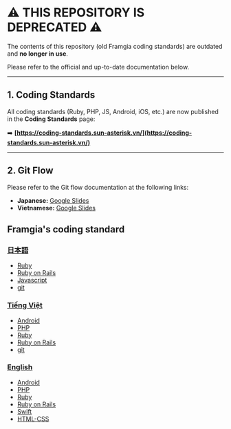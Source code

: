 # ⚠️ THIS REPOSITORY IS DEPRECATED ⚠️

The contents of this repository (old Framgia coding standards) are outdated and **no longer in use**.

Please refer to the official and up-to-date documentation below.

---

## 1. Coding Standards

All coding standards (Ruby, PHP, JS, Android, iOS, etc.) are now published in the **Coding Standards** page:

➡️ **[https://coding-standards.sun-asterisk.vn/](https://coding-standards.sun-asterisk.vn/)**

---

## 2. Git Flow

Please refer to the Git flow documentation at the following links:

* **Japanese:** [Google Slides](https://docs.google.com/presentation/d/19BIIYp39M6mbXNk-pQq_SJc2-6MS3km4br16gCFaFLw/edit?slide=id.g4d17179f2e_2_81#slide=id.g4d17179f2e_2_81)
* **Vietnamese:** [Google Slides](https://docs.google.com/presentation/d/1IlukqKO87kERmzm91yUHmFW8Ve4HlmGu/edit?slide=id.ga4a0b29052_0_0#slide=id.ga4a0b29052_0_0)


## Framgia's coding standard

### [日本語](./ja/README.md)

- [Ruby](./ja/README.md#ruby)
- [Ruby on Rails](./ja/README.md#ruby-on-rails)
- [Javascript](./ja/README.md#javascript)
- [git](./ja/README.md#git)

### [Tiếng Việt](./vn/README.md)

- [Android](./vn/README.md#android)
- [PHP](./vn/README.md#php)
- [Ruby](./vn/README.md#ruby)
- [Ruby on Rails](./vn/README.md#ruby-on-rails)
- [git](./vn/README.md#git)

### [English](./eng/README.md)

- [Android](./eng/README.md#android)
- [PHP](./eng/README.md#php)
- [Ruby](./eng/README.md#ruby)
- [Ruby on Rails](./eng/README.md#ruby-on-rails)
- [Swift](./eng/README.md#swift)
- [HTML-CSS](./eng/html_css/standard.md)
